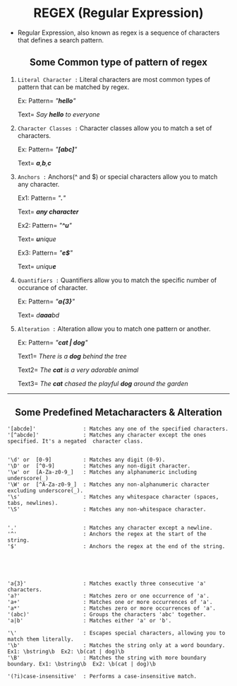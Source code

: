 <h1 align="center">REGEX (Regular Expression)
</h1>

- Regular Expression, also known as regex is a sequence of characters that defines a search pattern.

<h2 align="center">Some Common type of pattern of regex</h2>

1. `Literal Character :` Literal characters are most common types of pattern that can be matched by regex.

   Ex: Pattern= _"**hello**"_

   Text= _Say **hello** to everyone_

2. `Character Classes :` Character classes allow you to match a set of characters.

   Ex: Pattern= _"**[abc]**"_

   Text= _**a**,**b**,**c**_

3. `Anchors :` Anchors(^ and $) or special characters allow you to match any character.

   Ex1: Pattern= _"**.**"_

   Text= _**any character**_

   Ex2: Pattern= _"**^u**"_

   Text= _**u**nique_

   Ex3: Pattern= _"**e$**"_

   Text= _uniqu**e**_

4. `Quantifiers :` Quantifiers allow you to match the specific number of occurance of character.

   Ex: Pattern= _"**a{3}**"_

   Text= _d**aaa**bd_

5. `Alteration :` Alteration allow you to match one pattern or another.

   Ex: Pattern= _"**cat | dog**"_

   Text1= _There is a **dog** behind the tree_

   Text2= _The **cat** is a very adorable animal_

   Text3= _The **cat** chased the playful **dog** around the garden_

---

<h2 align="center">Some Predefined Metacharacters & Alteration</h2>

```
'[abcde]'               : Matches any one of the specified characters.
'[^abcde]'              : Matches any character except the ones specified. It's a negated  character class.


'\d' or  [0-9]          : Matches any digit (0-9).
'\D' or  [^0-9]         : Matches any non-digit character.
'\w' or  [A-Za-z0-9_]   : Matches any alphanumeric including underscore(_)
'\W' or  [^A-Za-z0-9_]  : Matches any non-alphanumeric character excluding underscore(_).
'\s'                    : Matches any whitespace character (spaces, tabs, newlines).
'\S'                    : Matches any non-whitespace character.


'.'                     : Matches any character except a newline.
'^'                     : Anchors the regex at the start of the string.
'$'                     : Anchors the regex at the end of the string.





'a{3}'                  : Matches exactly three consecutive 'a' characters.
'a?'                    : Matches zero or one occurrence of 'a'.
'a+'                    : Matches one or more occurrences of 'a'.
'a*'                    : Matches zero or more occurrences of 'a'.
'(abc)'                 : Groups the characters 'abc' together.
'a|b'                   : Matches either 'a' or 'b'.

'\'                     : Escapes special characters, allowing you to match them literally.
'\b'                    : Matches the string only at a word boundary. Ex1: \bstring\b  Ex2: \b(cat | dog)\b
'\B'                    : Matches the string with more boundary boundary. Ex1: \bstring\b  Ex2: \b(cat | dog)\b

'(?i)case-insensitive'  : Performs a case-insensitive match.
```
